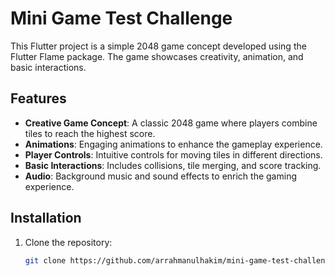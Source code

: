 # Mini Game Test Challenge

This Flutter project is a simple 2048 game concept developed using the Flutter Flame package. The game showcases creativity, animation, and basic interactions.

## Features

- **Creative Game Concept**: A classic 2048 game where players combine tiles to reach the highest score.
- **Animations**: Engaging animations to enhance the gameplay experience.
- **Player Controls**: Intuitive controls for moving tiles in different directions.
- **Basic Interactions**: Includes collisions, tile merging, and score tracking.
- **Audio**: Background music and sound effects to enrich the gaming experience.

## Installation

1. Clone the repository:
   ```bash
   git clone https://github.com/arrahmanulhakim/mini-game-test-challenge-studyo.io.git
